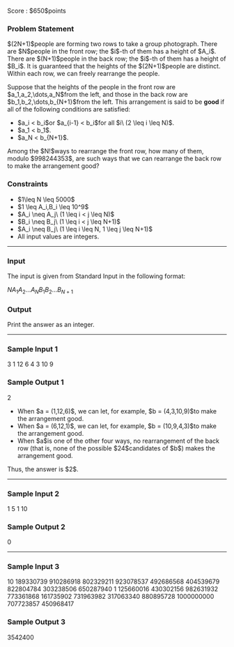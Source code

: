 
<div>

<span>

<span>

<p>
Score : $650$points
</p>

<div>

<section>

### **Problem Statement**

<p>
$(2N+1)$people are forming two rows to take a group photograph.
There are $N$people in the front row; the $i$-th of them has a height of $A_i$.
There are $(N+1)$people in the back row; the $i$-th of them has a height of $B_i$.
It is guaranteed that the heights of the $(2N+1)$people are distinct.
Within each row, we can freely rearrange the people.
</p>

<p>
Suppose that the heights of the people in the front row are $a_1,a_2,\dots,a_N$from the left, and those in the back row are $b_1,b_2,\dots,b_{N+1}$from the left.
This arrangement is said to be 
<strong>
good
</strong>
if all of the following conditions are satisfied:
</p>

<ul>

<li>
$a_i < b_i$or $a_{i-1} < b_i$for all $i\ (2 \leq i \leq N)$.
</li>

<li>
$a_1 < b_1$.
</li>

<li>
$a_N < b_{N+1}$.
</li>

</ul>

<p>
Among the $N!$ways to rearrange the front row, how many of them, modulo $998244353$, are such ways that we can rearrange the back row to make the arrangement good?
</p>

</section>

</div>

<div>

<section>

### **Constraints**

<ul>

<li>
$1\leq N \leq 5000$
</li>

<li>
$1 \leq A_i,B_i \leq 10^9$
</li>

<li>
$A_i \neq A_j\ (1 \leq i < j \leq N)$
</li>

<li>
$B_i \neq B_j\ (1 \leq i < j \leq N+1)$
</li>

<li>
$A_i \neq B_j\ (1 \leq i \leq N, 1 \leq j \leq N+1)$
</li>

<li>
All input values are integers.
</li>

</ul>

</section>

</div>

---

<div>

<div>

<section>

### **Input**

<p>
The input is given from Standard Input in the following format:
</p>

<div>

$N$$A_1$$A_2$$\dots$$A_N$$B_1$$B_2$$\dots$$B_{N+1}$
</div>

</section>

</div>

<div>

<section>

### **Output**

<p>
Print the answer as an integer.
</p>

</section>

</div>

</div>

---

<div>

<section>

### **Sample Input 1**

<div>

3
1 12 6
4 3 10 9

</div>

</section>

</div>

<div>

<section>

### **Sample Output 1**

<div>

2

</div>

<ul>

<li>
When $a = (1,12,6)$, we can let, for example, $b = (4,3,10,9)$to make the arrangement good.
</li>

<li>
When $a = (6,12,1)$, we can let, for example, $b = (10,9,4,3)$to make the arrangement good.
</li>

<li>
When $a$is one of the other four ways, no rearrangement of the back row (that is, none of the possible $24$candidates of $b$) makes the arrangement good.
</li>

</ul>

<p>
Thus, the answer is $2$.
</p>

</section>

</div>

---

<div>

<section>

### **Sample Input 2**

<div>

1
5
1 10

</div>

</section>

</div>

<div>

<section>

### **Sample Output 2**

<div>

0

</div>

</section>

</div>

---

<div>

<section>

### **Sample Input 3**

<div>

10
189330739 910286918 802329211 923078537 492686568 404539679 822804784 303238506 650287940 1
125660016 430302156 982631932 773361868 161735902 731963982 317063340 880895728 1000000000 707723857 450968417

</div>

</section>

</div>

<div>

<section>

### **Sample Output 3**

<div>

3542400

</div>

</section>

</div>

</span>

</span>

</div>
